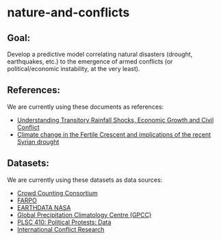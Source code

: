 # nature-and-conflicts

<h2>Goal:</h2> 

Develop a predictive model correlating natural disasters (drought, earthquakes, etc.) to the emergence of armed conflicts (or political/economic instability, at the very least).

<h2>References:</h2>

We are currently using these documents as references:
 
- [Understanding Transitory Rainfall Shocks, Economic Growth and Civil Conflict](https://www.nber.org/papers/w16461) 
- [Climate change in the Fertile Crescent and implications of the recent Syrian drought](https://www.pnas.org/doi/full/10.1073/pnas.1421533112)

<h2>Datasets:</h2>

We are currently using these datasets as data sources:

- [Crowd Counting Consortium](https://ash.harvard.edu/programs/crowd-counting-consortium/)
- [FARPO](https://farpo.eu/data/)
- [EARTHDATA NASA](https://search.earthdata.nasa.gov/search?g=G1627839617-GES_DISC&q=precipitation&lat=0.5625&long=1.125&zoom=0)
- [Global Precipitation Climatology Centre (GPCC)](https://psl.noaa.gov/data/gridded/data.gpcc.html)
- [PLSC 410: Political Protests: Data](https://guides.library.yale.edu/c.php?g=956915&p=6961578)
- [International Conflict Research](https://icr.ethz.ch/data)


